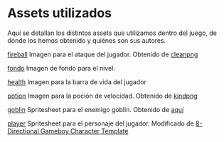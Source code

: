 # Assets utilizados
Aquí se detallan los distintos assets que utilizamos dentro del juego, de dónde los hemos obtenido y quiénes son sus autores.

[fireball](../public/assets/elements/fireball.png) Imagen para el ataque del jugador. Obtenido de [cleanpng](https://www.cleanpng.com/png-body-jewellery-font-4261378/)

[fondo](../public/assets/elements/fondo.png) Imagen de fondo para el nivel. 

[health](../public/assets/elements/health.png) Imagen para la barra de vida del jugador 

[potion](../public/assets/elements/potion.png) Imagen para la poción de velocidad. Obtenido de [kindpng](https://www.kindpng.com/imgv/TwhwihT_potion-pixel-art-animation-hd-png-download/)

[goblin](../public/assets/sprites/goblin.png) Spritesheet para el enemigo goblin. Obtenido de [aquí](https://sanderfrenken.github.io/Universal-LPC-Spritesheet-Character-Generator/)

[player](../public/assets/sprites/loose%20sprites.png) Spritesheet para el personaje del jugador. Modificado de [8-Directional Gameboy Character Template](https://gibbongl.itch.io/8-directional-gameboy-character-template)
